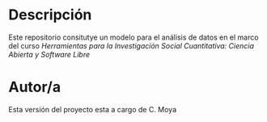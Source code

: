 # Descripción

Este repositorio consitutye un modelo para el análisis de datos en el marco del curso _Herramientas para la Investigación Social Cuantitativa: Ciencia Abierta y Software Libre_

# Autor/a

Esta versión del proyecto esta a cargo de C. Moya
